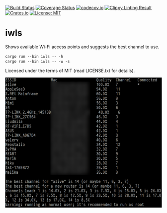 [![Build Status](https://api.travis-ci.org/alopatindev/iwls.svg?branch=master)](https://travis-ci.org/alopatindev/iwls)
[![Coverage Status](https://coveralls.io/repos/github/alopatindev/iwls/badge.svg?branch=master)](https://coveralls.io/github/alopatindev/iwls?branch=master)
[![codecov.io](http://codecov.io/github/alopatindev/iwls/coverage.svg?branch=master)](https://codecov.io/github/alopatindev/iwls?branch=master)
[![Clippy Linting Result](https://clippy.bashy.io/github/alopatindev/iwls/master/badge.svg)](https://clippy.bashy.io/github/alopatindev/iwls/master/log)
[![Crates.io](https://img.shields.io/crates/v/iwls.svg)](https://crates.io/crates/iwls)
[![License: MIT](https://img.shields.io/badge/license-MIT-blue.svg)](LICENSE.txt)

iwls
====

Shows available Wi-Fi access points and suggests the best channel to use.

```
cargo run --bin iwls -- -h
cargo run --bin iwls -- -w -s
```

Licensed under the terms of MIT (read LICENSE.txt for details).

![Screenshot](https://raw.githubusercontent.com/alopatindev/assets/master/iwls.png)
